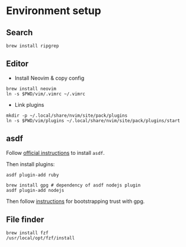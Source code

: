 # Environment setup

## Search

```
brew install ripgrep
```

## Editor

* Install Neovim & copy config

```
brew install neovim
ln -s $PWD/vim/.vimrc ~/.vimrc
```

* Link plugins

```
mkdir -p ~/.local/share/nvim/site/pack/plugins
ln -s $PWD/vim/plugins ~/.local/share/nvim/site/pack/plugins/start
```

## asdf

Follow [official instructions][asdf] to install `asdf`.

[asdf]: https://asdf-vm.com/#/core-manage-asdf-vm

Then install plugins:

```
asdf plugin-add ruby
```

```
brew install gpg # dependency of asdf nodejs plugin
asdf plugin-add nodejs
```

Then follow [instructions][asdf-nodejs] for bootstrapping trust with gpg.

[asdf-nodejs]: https://github.com/asdf-vm/asdf-nodejs#using-a-dedicated-openpgp-keyring

## File finder

```
brew install fzf
/usr/local/opt/fzf/install
```

